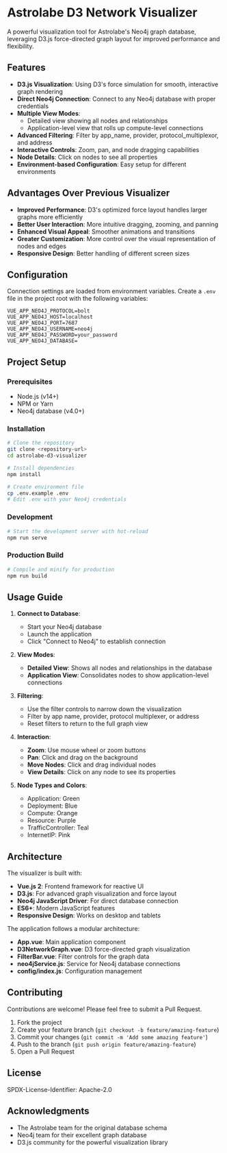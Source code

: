 # Astrolabe D3 Network Visualizer

A powerful visualization tool for Astrolabe's Neo4j graph database, leveraging D3.js force-directed graph layout for improved performance and flexibility.

## Features

- **D3.js Visualization**: Using D3's force simulation for smooth, interactive graph rendering
- **Direct Neo4j Connection**: Connect to any Neo4j database with proper credentials
- **Multiple View Modes**:
    - Detailed view showing all nodes and relationships
    - Application-level view that rolls up compute-level connections
- **Advanced Filtering**: Filter by app_name, provider, protocol_multiplexor, and address
- **Interactive Controls**: Zoom, pan, and node dragging capabilities
- **Node Details**: Click on nodes to see all properties
- **Environment-based Configuration**: Easy setup for different environments

## Advantages Over Previous Visualizer

- **Improved Performance**: D3's optimized force layout handles larger graphs more efficiently
- **Better User Interaction**: More intuitive dragging, zooming, and panning
- **Enhanced Visual Appeal**: Smoother animations and transitions
- **Greater Customization**: More control over the visual representation of nodes and edges
- **Responsive Design**: Better handling of different screen sizes

## Configuration

Connection settings are loaded from environment variables. Create a `.env` file in the project root with the following variables:

```
VUE_APP_NEO4J_PROTOCOL=bolt
VUE_APP_NEO4J_HOST=localhost
VUE_APP_NEO4J_PORT=7687
VUE_APP_NEO4J_USERNAME=neo4j
VUE_APP_NEO4J_PASSWORD=your_password
VUE_APP_NEO4J_DATABASE=
```

## Project Setup

### Prerequisites

- Node.js (v14+)
- NPM or Yarn
- Neo4j database (v4.0+)

### Installation

```bash
# Clone the repository
git clone <repository-url>
cd astrolabe-d3-visualizer

# Install dependencies
npm install

# Create environment file
cp .env.example .env
# Edit .env with your Neo4j credentials
```

### Development

```bash
# Start the development server with hot-reload
npm run serve
```

### Production Build

```bash
# Compile and minify for production
npm run build
```

## Usage Guide

1. **Connect to Database**:
    - Start your Neo4j database
    - Launch the application
    - Click "Connect to Neo4j" to establish connection

2. **View Modes**:
    - **Detailed View**: Shows all nodes and relationships in the database
    - **Application View**: Consolidates nodes to show application-level connections

3. **Filtering**:
    - Use the filter controls to narrow down the visualization
    - Filter by app name, provider, protocol multiplexer, or address
    - Reset filters to return to the full graph view

4. **Interaction**:
    - **Zoom**: Use mouse wheel or zoom buttons
    - **Pan**: Click and drag on the background
    - **Move Nodes**: Click and drag individual nodes
    - **View Details**: Click on any node to see its properties

5. **Node Types and Colors**:
    - Application: Green
    - Deployment: Blue
    - Compute: Orange
    - Resource: Purple
    - TrafficController: Teal
    - InternetIP: Pink

## Architecture

The visualizer is built with:

- **Vue.js 2**: Frontend framework for reactive UI
- **D3.js**: For advanced graph visualization and force layout
- **Neo4j JavaScript Driver**: For direct database connection
- **ES6+**: Modern JavaScript features
- **Responsive Design**: Works on desktop and tablets

The application follows a modular architecture:

- **App.vue**: Main application component
- **D3NetworkGraph.vue**: D3 force-directed graph visualization
- **FilterBar.vue**: Filter controls for the graph data
- **neo4jService.js**: Service for Neo4j database connections
- **config/index.js**: Configuration management

## Contributing

Contributions are welcome! Please feel free to submit a Pull Request.

1. Fork the project
2. Create your feature branch (`git checkout -b feature/amazing-feature`)
3. Commit your changes (`git commit -m 'Add some amazing feature'`)
4. Push to the branch (`git push origin feature/amazing-feature`)
5. Open a Pull Request

## License

SPDX-License-Identifier: Apache-2.0

## Acknowledgments

- The Astrolabe team for the original database schema
- Neo4j team for their excellent graph database
- D3.js community for the powerful visualization library